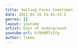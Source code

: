 ```yaml
---
title: Smiling Faces Sometimes
date: 2022-01-19 14:42:53 Z
genres: []
layout: youtube
artist: East of Underground
youtube-url: b78XMRTv2fg
author: Timmo
---
```


